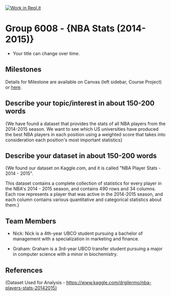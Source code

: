 [![Work in Repl.it](https://classroom.github.com/assets/work-in-replit-14baed9a392b3a25080506f3b7b6d57f295ec2978f6f33ec97e36a161684cbe9.svg)](https://classroom.github.com/online_ide?assignment_repo_id=311496&assignment_repo_type=GroupAssignmentRepo)

# Group 6008 - {NBA  Stats (2014-2015)}

- Your title can change over time.

## Milestones

Details for Milestone are available on Canvas (left sidebar, Course Project) or [here](https://firas.moosvi.com/courses/data301/project/milestone01.html).

## Describe your topic/interest in about 150-200 words

{We have found a dataset that provides the stats of all NBA players from the 2014-2015 season. We want to see which US universities have produced the best NBA players in each position using a weighted score that takes into consideration each position's most important statistics}

## Describe your dataset in about 150-200 words

{We found our dataset on Kaggle.com, and it is called "NBA Player Stats - 2014 - 2015".

This dataset contains a complete collection of statistics for every player in the NBA's 2014 - 2015 season, and contains 490 rows and 34 columns. Each row represents a player that was active in the 2014-2015 season, and each column contains various quantitative and categorical statistics about them.}

## Team Members

- Nick: Nick is a 4th-year UBCO student pursuing a bachelor of management with a specialization in marketing and finance.

- Graham: Graham is a 3rd-year UBCO transfer student pursuing a major in computer science with a minor in biochemistry.

## References

{Dataset Used for Analysis - https://www.kaggle.com/drgilermo/nba-players-stats-20142015}
